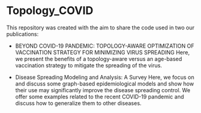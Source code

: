 # Topology_COVID

This repository was created with the aim to share the code used in two our publications:

 - BEYOND COVID-19 PANDEMIC: TOPOLOGY-AWARE OPTIMIZATION OF VACCINATION STRATEGY FOR MINIMIZING VIRUS SPREADING
Here, we present the benefits of a topology-aware versus an age-based vaccination strategy to mitigate the spreading of the virus.

  - Disease Spreading Modeling and Analysis: A Survey 
Here, we focus on and discuss some graph-based epidemiological models and show how their use may significantly improve the disease spreading control. We offer some examples related to the recent COVID-19 pandemic and discuss how to generalize them to other diseases.


